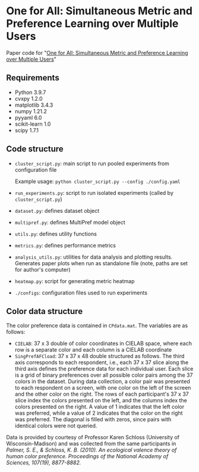 # One for All: Simultaneous Metric and Preference Learning over Multiple Users

Paper code for "[One for All: Simultaneous Metric and Preference Learning over Multiple Users](https://arxiv.org/pdf/2207.03609.pdf)"

## Requirements
- Python 3.9.7
- cvxpy 1.2.0
- matplotlib 3.4.3
- numpy 1.21.2
- pyyaml 6.0
- scikit-learn 1.0
- scipy 1.7.1

## Code structure
- `cluster_script.py`: main script to run pooled experiments from configuration file

    Example usage: `python cluster_script.py --config ./config.yaml`

- `run_experiments.py`: script to run isolated experiments (called by `cluster_script.py`)
- `dataset.py`: defines dataset object
- `multipref.py`: defines MultiPref model object
- `utils.py`: defines utility functions
- `metrics.py`: defines performance metrics
- `analysis_utils.py`: utilities for data analysis and plotting results. Generates paper plots when run as standalone file (note, paths are set for author's computer)
- `heatmap.py`: script for generating metric heatmap
- `./configs`: configuration files used to run experiments

## Color data structure
The color preference data is contained in `CPdata.mat`. The variables are as follows:
- `CIELAB`: 37 x 3 double of color coordinates in CIELAB space, where each row is a separate color and each column is a CIELAB coordinate
- `SingPrefAFCload`: 37 x 37 x 48 double structured as follows. The third axis corresponds to each respondent, i.e., each 37 x 37 slice along the third axis defines the preference data for each individual user. Each slice is a grid of binary preferences over all possible color pairs among the 37 colors in the dataset. During data collection, a color pair was presented to each respondent on a screen, with one color on the left of the screen and the other color on the right. The rows of each participant's 37 x 37 slice index the colors presented on the left, and the columns index the colors presented on the right. A value of 1 indicates that the left color was preferred, while a value of 2 indicates that the color on the right was preferred. The diagonal is filled with zeros, since pairs with identical colors were not queried.

Data is provided by courtesy of Professor Karen Schloss (University of Wisconsin-Madison) and was collected from the same participants in *Palmer, S. E., & Schloss, K. B. (2010). An ecological valence theory of human color preference. Proceedings of the National Academy of Sciences, 107(19), 8877-8882.*
